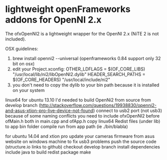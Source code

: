 lightweight openFrameworks addons for OpenNI 2.x 
==================================================
The ofxOpenNI2 is a lightweight wrapper for the OpenNI 2.x (NiTE 2 is not included).

OSX guidelines:

1. brew install openni2 --universal (openframeworks 0.84 support only 32 bit on osx) 
2. edit your Project.xconfig:
OTHER_LDFLAGS = $(OF_CORE_LIBS) "/usr/local/lib/ni2/libOpenNI2.dylib"
HEADER_SEARCH_PATHS = $(OF_CORE_HEADERS) "/usr/local/include/ni2"
3. you don't need to copy the dylib to your bin path because it is installed on your system

linux64
for ubuntu 13.10 I'd needed to build OpenNi2 from source from develop branch (http://stackoverflow.com/questions/19938830/openni2-and-asus-xtion-pro-live-device-not-found)
connect to usb2 port (not usb3)
because of some naming conflicts you need to include ofxOpenNI2 before ofMain.h both in main.cpp and ofApp.h
copy linux64 Redist files (under lib) to app bin folder
compile
run from app path (ie ./bin/blabla)

for ubuntu 14.04 and xtion pro
update your cameras firmware from asus website on windows machine to fix usb3 problems
push the source code (structure.io links to github)
checkout develop branch
install dependencies include java to build redist package
make

